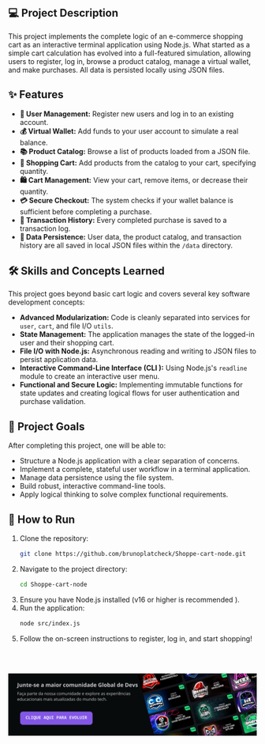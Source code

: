 

## 💻 Project Description

This project implements the complete logic of an e-commerce shopping cart as an interactive terminal application using Node.js. What started as a simple cart calculation has evolved into a full-featured simulation, allowing users to register, log in, browse a product catalog, manage a virtual wallet, and make purchases. All data is persisted locally using JSON files.

## ✨ Features

*   **👤 User Management:** Register new users and log in to an existing account.
*   **💰 Virtual Wallet:** Add funds to your user account to simulate a real balance.
*   **📚 Product Catalog:** Browse a list of products loaded from a JSON file.
*   **🛒 Shopping Cart:** Add products from the catalog to your cart, specifying quantity.
*   **🛍️ Cart Management:** View your cart, remove items, or decrease their quantity.
*   **💳 Secure Checkout:** The system checks if your wallet balance is sufficient before completing a purchase.
*   **🧾 Transaction History:** Every completed purchase is saved to a transaction log.
*   **💾 Data Persistence:** User data, the product catalog, and transaction history are all saved in local JSON files within the `/data` directory.

## 🛠️ Skills and Concepts Learned

This project goes beyond basic cart logic and covers several key software development concepts:

-   **Advanced Modularization:** Code is cleanly separated into services for `user`, `cart`, and file I/O `utils`.
-   **State Management:** The application manages the state of the logged-in user and their shopping cart.
-   **File I/O with Node.js:** Asynchronous reading and writing to JSON files to persist application data.
-   **Interactive Command-Line Interface (CLI ):** Using Node.js's `readline` module to create an interactive user menu.
-   **Functional and Secure Logic:** Implementing immutable functions for state updates and creating logical flows for user authentication and purchase validation.

## 🎯 Project Goals

After completing this project, one will be able to:

-   Structure a Node.js application with a clear separation of concerns.
-   Implement a complete, stateful user workflow in a terminal application.
-   Manage data persistence using the file system.
-   Build robust, interactive command-line tools.
-   Apply logical thinking to solve complex functional requirements.

## 🚀 How to Run

1.  Clone the repository:
    ```bash
    git clone https://github.com/brunoplatcheck/Shoppe-cart-node.git
    ```
2.  Navigate to the project directory:
    ```bash
    cd Shoppe-cart-node
    ```
3.  Ensure you have Node.js installed (v16 or higher is recommended ).
4.  Run the application:
    ```bash
    node src/index.js
    ```
5.  Follow the on-screen instructions to register, log in, and start shopping!

<!--START_SECTION:footer-->

<br />
<br />

<p align="center">
  <a href="https://www.dio.me/" target="_blank">
    <img align="center" src="https://raw.githubusercontent.com/digitalinnovationone/template-github-trilha/main/.github/assets/footer.png" alt="banner"/>
  </a>
</p>
